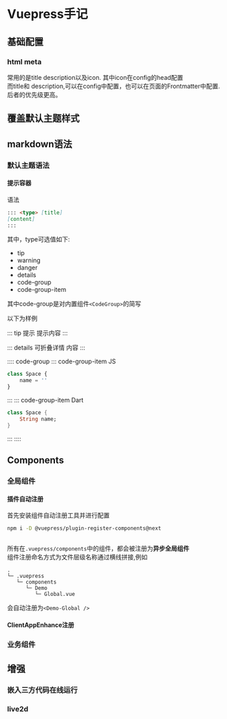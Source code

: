 # Vuepress手记

## 基础配置

### html meta

常用的是title description以及icon. 
其中icon在config的head配置  
而title和 description,可以在config中配置，也可以在页面的Frontmatter中配置.后者的优先级更高。

## 覆盖默认主题样式

## markdown语法

### 默认主题语法

#### 提示容器

语法 
```md
::: <type> [title]
[content]
:::
```
其中，type可选值如下:
* tip
* warning
* danger
* details
* code-group
* code-group-item

其中code-group是对内置组件`<CodeGroup>`的简写

以下为样例

::: tip 提示
提示内容
:::

::: details 可折叠详情
内容
:::

:::: code-group
::: code-group-item JS
```js
class Space {
    name = ''
}
```
:::
::: code-group-item Dart
``` dart
class Space {
    String name;
}
```
:::
::::

## Components

### 全局组件

#### 插件自动注册

首先安装组件自动注册工具并进行配置
```sh
npm i -D @vuepress/plugin-register-components@next
```
```ts

```

所有在`.vuepress/components`中的组件，都会被注册为**异步全局组件**  
组件注册命名方式为文件层级名称通过横线拼接,例如
```
.
└─ .vuepress
   └─ components
      └─ Demo
         └─ Global.vue
```
会自动注册为`<Demo-Global />`

<Demo-Global />

#### ClientAppEnhance注册

### 业务组件

## 增强

### 嵌入三方代码在线运行

### live2d